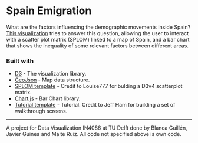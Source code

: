 # Spain Emigration
What are the factors influencing the demographic movements inside Spain? [This visualization](https://jguinea.github.io/spain-emigration/spain.html) tries to answer this question, allowing the user to interact with a scatter plot matrix (SPLOM) linked to a map of Spain, and a bar chart that shows the inequality of some relevant factors between different areas.

### Built with
* [D3](https://github.com/d3/d3) - The visualization library.
* [GeoJson](https://github.com/geojson) - Map data structure.
* [SPLOM template](https://github.com/Louise777/BrushableScatterplotMatrix-d3) - Credit to Louise777 for bulding a D3v4 scatterplot matrix.
* [Chart.js](https://github.com/chartjs/Chart.js) - Bar Chart library.
* [Tutorial template](https://codepen.io/jebbles/pen/MKoYya) - Tutorial. Credit to Jeff Ham for building a set of walkthrough screens.
---
A project for Data Visualization IN4086 at TU Delft done by Blanca Guillén, Javier Guinea and Maite Ruiz.
All code not specified above is own code.
